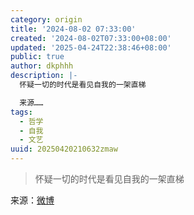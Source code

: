 ```yaml
---
category: origin
title: '2024-08-02 07:33:00'
created: '2024-08-02T07:33:00+08:00'
updated: '2025-04-24T22:38:46+08:00'
public: true
author: dkphhh
description: |-
  怀疑一切的时代是看见自我的一架直梯

  来源……
tags:
  - 哲学
  - 自我
  - 文艺
uuid: 20250420210632zmaw
---
```


> 怀疑一切的时代是看见自我的一架直梯

来源：[微博](https://m.weibo.cn/status/5062617177526669?jumpfrom=weibocom)
